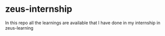 # zeus-internship
In this repo all the learnings are available that I have done in my internship in zeus-learning
